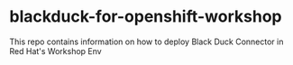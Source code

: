 # blackduck-for-openshift-workshop
This repo contains information on how to deploy Black Duck Connector in Red Hat's Workshop Env
